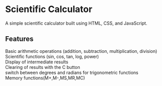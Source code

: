 # Scientific Calculator
A simple scientific calculator built using HTML, CSS, and JavaScript.

## Features
Basic arithmetic operations (addition, subtraction, multiplication, division)<br/>
Scientific functions (sin, cos, tan, log, power)<br/>
Display of intermediate results<br/>
Clearing of results with the C button<br/>
switch between degrees and radians for trigonometric functions<br/>
Memory functions(M+,M-,MS,MR,MC)<br/>


